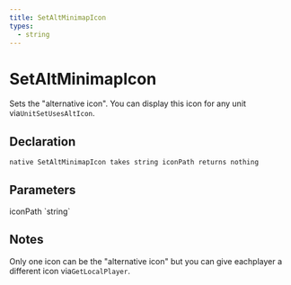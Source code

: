 ```yaml
---
title: SetAltMinimapIcon
types:
  - string
---
```


# SetAltMinimapIcon
Sets the "alternative icon". You can display this icon for any unit via`UnitSetUsesAltIcon`.

## Declaration

```
native SetAltMinimapIcon takes string iconPath returns nothing
```

## Parameters
<dl>
  <dt>iconPath `string`</dt>
  <dd></dd>
</dl>

## Notes 
Only one icon can be the "alternative icon" but you can give eachplayer a different icon via`GetLocalPlayer`.